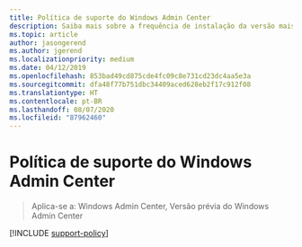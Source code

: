 ```yaml
---
title: Política de suporte do Windows Admin Center
description: Saiba mais sobre a frequência de instalação da versão mais recente do Windows Admin Center para ficar sempre atualizado e receber suporte.
ms.topic: article
author: jasongerend
ms.author: jgerend
ms.localizationpriority: medium
ms.date: 04/12/2019
ms.openlocfilehash: 853bad49cd875cde4fc09c8e731cd23dc4aa5e3a
ms.sourcegitcommit: dfa48f77b751dbc34409aced628eb2f17c912f08
ms.translationtype: HT
ms.contentlocale: pt-BR
ms.lasthandoff: 08/07/2020
ms.locfileid: "87962460"
---
```

# <a name="windows-admin-center-support-policy"></a>Política de suporte do Windows Admin Center

>Aplica-se a: Windows Admin Center, Versão prévia do Windows Admin Center

[!INCLUDE [support-policy](../includes/support-policy.md)]